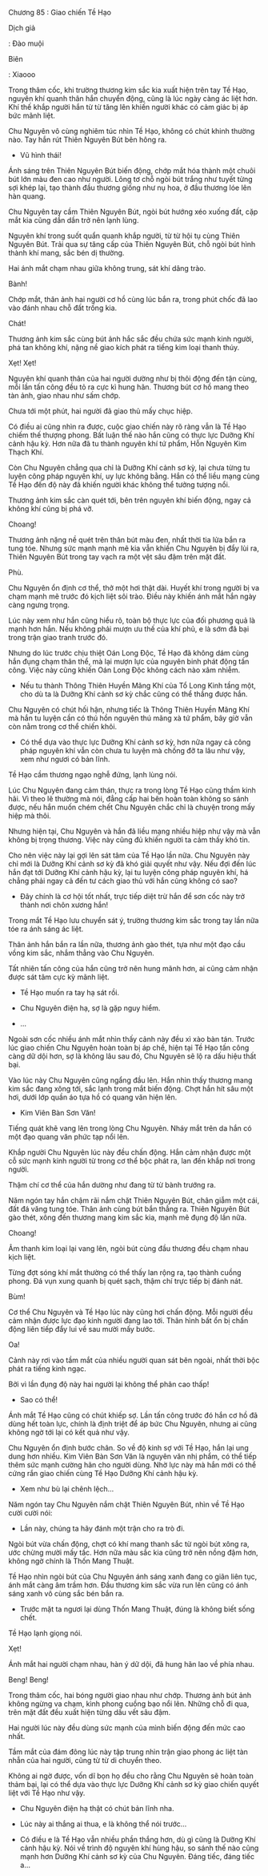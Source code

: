 




Chương 85 : Giao chiến Tề Hạo


Dịch giả

: Đào muội

Biên

: Xiaooo

Trong thâm cốc, khi trường thương kim sắc kia xuất hiện trên tay Tề Hạo, nguyên khí quanh thân hắn chuyển động, cũng là lúc ngày càng ác liệt hơn. Khí thế khắp người hắn từ từ tăng lên khiến người khác có cảm giác bị áp bức mãnh liệt.

Chu Nguyên vô cùng nghiêm túc nhìn Tề Hạo, không có chút khinh thường nào. Tay hắn rút Thiên Nguyên Bút bên hông ra.

- Vũ hình thái!

Ánh sáng trên Thiên Nguyên Bút biến động, chớp mắt hóa thành một chuôi bút lớn màu đen cao như người. Lông tơ chỗ ngòi bút trắng như tuyết từng sợi khép lại, tạo thành đầu thương giống như nụ hoa, ở đầu thương lóe lên hàn quang.

Chu Nguyên tay cầm Thiên Nguyên Bút, ngòi bút hướng xéo xuống đất, cặp mắt kia cũng dần dần trở nên lạnh lùng.

Nguyên khí trong suốt quẩn quanh khắp người, từ từ hội tụ cùng Thiên Nguyên Bút. Trải qua sự tăng cấp của Thiên Nguyên Bút, chỗ ngòi bút hình thành khí mang, sắc bén dị thường.

Hai ánh mắt chạm nhau giữa không trung, sát khí dâng trào.

Bành!

Chớp mắt, thân ảnh hai người cơ hồ cùng lúc bắn ra, trong phút chốc đã lao vào đánh nhau chỗ đất trống kia.

Chát!

Thương ảnh kim sắc cùng bút ảnh hắc sắc đều chứa sức mạnh kinh người, phá tan không khí, nặng nề giao kích phát ra tiếng kim loại thanh thúy.

Xẹt! Xẹt!

Nguyên khí quanh thân của hai người dường như bị thôi động đến tận cùng, mỗi lần tấn công đều tỏ ra cực kì hung hãn. Thương bút cơ hồ mang theo tàn ảnh, giao nhau như sấm chớp.

Chưa tới một phút, hai người đã giao thủ mấy chục hiệp.

Có điều ai cũng nhìn ra được, cuộc giao chiến này rõ ràng vẫn là Tề Hạo chiếm thế thượng phong. Bất luận thế nào hắn cũng có thực lực Dưỡng Khí cảnh hậu kỳ. Hơn nữa đã tu thành nguyên khí tứ phẩm, Hỗn Nguyên Kim Thạch Khí.

Còn Chu Nguyên chẳng qua chỉ là Dưỡng Khí cảnh sơ kỳ, lại chưa từng tu luyện công pháp nguyên khí, uy lực không bằng. Hắn có thể liều mạng cùng Tề Hạo đến độ này đã khiến người khác không thể tưởng tượng nổi.

Thương ảnh kim sắc càn quét tới, bên trên nguyên khí biến động, ngay cả không khí cũng bị phá vỡ.

Choang!

Thương ảnh nặng nề quét trên thân bút màu đen, nhất thời tia lửa bắn ra tung tóe. Nhưng sức mạnh mạnh mẽ kia vẫn khiến Chu Nguyên bị đẩy lùi ra, Thiên Nguyên Bút trong tay vạch ra một vệt sâu đậm trên mặt đất.

Phù.

Chu Nguyên ổn định cơ thể, thở một hơi thật dài. Huyết khí trong người bị va chạm mạnh mẽ trước đó kịch liệt sôi trào. Điều này khiến ánh mắt hắn ngày càng ngưng trọng.

Lúc này xem như hắn cũng hiểu rõ, toàn bộ thực lực của đối phương quả là mạnh hơn hắn. Nếu không phải mượn ưu thế của khí phủ, e là sớm đã bại trong trận giao tranh trước đó.

Nhưng do lúc trước chịu thiệt Oán Long Độc, Tề Hạo đã không dám cùng hắn đụng chạm thân thể, mà lại mượn lực của nguyên binh phát động tấn công. Việc này cũng khiến Oán Long Độc không cách nào xâm nhiễm.

- Nếu tu thành Thông Thiên Huyền Mãng Khí của Tổ Long Kinh tầng một, cho dù ta là Dưỡng Khí cảnh sơ kỳ chắc cũng có thể thắng được hắn.

Chu Nguyên có chút hối hận, nhưng tiếc là Thông Thiên Huyền Mãng Khí mà hắn tu luyện cần có thú hồn nguyên thú mãng xà tứ phẩm, bây giờ vẫn còn nằm trong cơ thể chiến khôi.

- Có thể dựa vào thực lực Dưỡng Khí cảnh sơ kỳ, hơn nữa ngay cả công pháp nguyên khí vẫn còn chưa tu luyện mà chống đỡ ta lâu như vậy, xem như ngươi có bản lĩnh.

Tề Hạo cầm thương ngạo nghễ đứng, lạnh lùng nói.

Lúc Chu Nguyên đang cảm thán, thực ra trong lòng Tề Hạo cũng thầm kinh hãi. Vì theo lẽ thường mà nói, đẳng cấp hai bên hoàn toàn không so sánh được, nếu hắn muốn chém chết Chu Nguyên chắc chỉ là chuyện trong mấy hiệp mà thôi.

Nhưng hiện tại, Chu Nguyên và hắn đã liều mạng nhiều hiệp như vậy mà vẫn không bị trọng thương. Việc này cũng đủ khiến người ta cảm thấy khó tin.

Cho nên việc này lại gợi lên sát tâm của Tề Hạo lần nữa. Chu Nguyên này chỉ mới là Dưỡng Khí cảnh sơ kỳ đã khó giải quyết như vậy. Nếu đợi đến lúc hắn đạt tới Dưỡng Khí cảnh hậu kỳ, lại tu luyện công pháp nguyên khí, há chẳng phải ngay cả đến tư cách giao thủ với hắn cũng không có sao?

- Đây chính là cơ hội tốt nhất, trực tiếp diệt trừ hắn để sơn cốc này trở thành nơi chôn xương hắn!

Trong mắt Tề Hạo lưu chuyển sát ý, trường thương kim sắc trong tay lần nữa tóe ra ánh sáng ác liệt.

Thân ảnh hắn bắn ra lần nữa, thương ảnh gào thét, tựa như một đạo cầu vồng kim sắc, nhắm thẳng vào Chu Nguyên.

Tất nhiên tấn công của hắn cũng trở nên hung mãnh hơn, ai cũng cảm nhận được sát tâm cực kỳ mãnh liệt.

- Tề Hạo muốn ra tay hạ sát rồi.

- Chu Nguyên điện hạ, sợ là gặp nguy hiểm.

- …

Ngoài sơn cốc nhiều ánh mắt nhìn thấy cảnh này đều xì xào bàn tán. Trước lúc giao chiến Chu Nguyên hoàn toàn bị áp chế, hiện tại Tề Hạo tấn công càng dữ dội hơn, sợ là không lâu sau đó, Chu Nguyên sẽ lộ ra dấu hiệu thất bại.

Vào lúc này Chu Nguyên cũng ngẩng đầu lên. Hắn nhìn thấy thương mang kim sắc đang xông tới, sắc lạnh trong mắt biến động. Chợt hắn hít sâu một hơi, dưới lớp quần áo tựa hồ có quang văn hiện lên.

- Kim Viên Bàn Sơn Văn!

Tiếng quát khẽ vang lên trong lòng Chu Nguyên. Nháy mắt trên da hắn có một đạo quang văn phức tạp nổi lên.

Khắp người Chu Nguyên lúc này đều chấn động. Hắn cảm nhận được một cỗ sức mạnh kinh người từ trong cơ thể bộc phát ra, lan đến khắp nơi trong người.

Thậm chí cơ thể của hắn dường như đang từ từ bành trướng ra.

Năm ngón tay hắn chậm rãi nắm chặt Thiên Nguyên Bút, chân giẫm một cái, đất đá văng tung tóe. Thân ảnh cùng bút bắn thẳng ra. Thiên Nguyên Bút gào thét, xông đến thương mang kim sắc kia, mạnh mẽ đụng độ lần nữa.

Choang!

Âm thanh kim loại lại vang lên, ngòi bút cùng đầu thương đều chạm nhau kịch liệt.

Từng đợt sóng khí mắt thường có thể thấy lan rộng ra, tạo thành cuồng phong. Đá vụn xung quanh bị quét sạch, thậm chí trực tiếp bị đánh nát.

Bùm!

Cơ thể Chu Nguyên và Tề Hạo lúc này cũng hơi chấn động. Mỗi người đều cảm nhận được lực đạo kinh người đang lao tới. Thân hình bất ổn bị chấn động liên tiếp đẩy lui về sau mười mấy bước.

Oa!

Cảnh này rơi vào tầm mắt của nhiều người quan sát bên ngoài, nhất thời bộc phát ra tiếng kinh ngạc.

Bởi vì lần đụng độ này hai người lại không thể phân cao thấp!

- Sao có thể!

Ánh mắt Tề Hạo cũng có chút khiếp sợ. Lần tấn công trước đó hắn cơ hồ đã dùng hết toàn lực, chính là định triệt để áp bức Chu Nguyên, nhưng ai cũng không ngờ tới lại có kết quả như vậy.

Chu Nguyên ổn định bước chân. So về độ kinh sợ với Tề Hạo, hắn lại ung dung hơn nhiều. Kim Viên Bàn Sơn Văn là nguyên văn nhị phẩm, có thể tiếp thêm sức mạnh cường hãn cho người dùng. Nhờ lực này mà hắn mới có thể cứng rắn giao chiến cùng Tề Hạo Dưỡng Khí cảnh hậu kỳ.

- Xem như bù lại chênh lệch…

Năm ngón tay Chu Nguyên nắm chặt Thiên Nguyên Bút, nhìn về Tề Hạo cười cười nói:

- Lần này, chúng ta hãy đánh một trận cho ra trò đi.

Ngòi bút vừa chấn động, chợt có khí mang thanh sắc từ ngòi bút xông ra, ước chừng mười mấy tấc. Hơn nữa màu sắc kia cũng trở nên nồng đậm hơn, không ngờ chính là Thốn Mang Thuật.

Tề Hạo nhìn ngòi bút của Chu Nguyên ánh sáng xanh đang co giãn liên tục, ánh mắt càng âm trầm hơn. Đầu thương kim sắc vừa run lên cũng có ánh sáng xanh vô cùng sắc bén bắn ra.

- Trước mặt ta ngươi lại dùng Thốn Mang Thuật, đúng là không biết sống chết.

Tề Hạo lạnh giọng nói.

Xẹt!

Ánh mắt hai người chạm nhau, hàn ý dữ dội, đã hung hãn lao về phía nhau.

Beng! Beng!

Trong thâm cốc, hai bóng người giao nhau như chớp. Thương ảnh bút ảnh không ngừng va chạm, kình phong cuồng bạo nổi lên. Những chỗ đi qua, trên mặt đất đều xuất hiện từng dấu vết sâu đậm.

Hai người lúc này đều dùng sức mạnh của mình biến động đến mức cao nhất.

Tầm mắt của đám đông lúc này tập trung nhìn trận giao phong ác liệt tàn nhẫn của hai người, cũng từ từ di chuyển theo.

Không ai ngờ được, vốn dĩ bọn họ đều cho rằng Chu Nguyên sẽ hoàn toàn thảm bại, lại có thể dựa vào thực lực Dưỡng Khí cảnh sơ kỳ giao chiến quyết liệt với Tề Hạo như vậy.

- Chu Nguyên điện hạ thật có chút bản lĩnh nha.

- Lúc này ai thắng ai thua, e là không thể nói trước…

- Có điều e là Tề Hạo vẫn nhiều phần thắng hơn, dù gì cũng là Dưỡng Khí cảnh hậu kỳ. Nói về trình độ nguyên khí hùng hậu, so sánh thế nào cũng mạnh hơn Dưỡng Khí cảnh sơ kỳ của Chu Nguyên. Đáng tiếc, đáng tiếc a…




